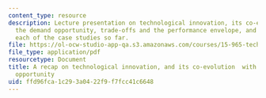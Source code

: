 ```yaml
---
content_type: resource
description: Lecture presentation on technological innovation, its co-evolution with
  the demand opportunity, trade-offs and the performance envelope, and insights from
  each of the case studies so far.
file: https://ol-ocw-studio-app-qa.s3.amazonaws.com/courses/15-965-technology-strategy-for-system-design-and-management-spring-2009/ffd96fca1c293a0422f9f7fcc41c6648_MIT15_965S09_Lec07.pdf
file_type: application/pdf
resourcetype: Document
title: A recap on technological innovation, and its co-evolution  with the demand
  opportunity
uid: ffd96fca-1c29-3a04-22f9-f7fcc41c6648
---
```

